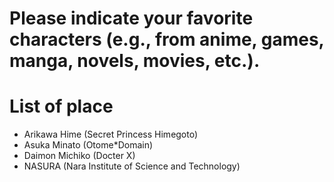# Please indicate your favorite characters (e.g., from anime, games, manga, novels, movies, etc.).

# List of place
- Arikawa Hime (Secret Princess Himegoto)
- Asuka Minato (Otome*Domain)
- Daimon Michiko (Docter X)
- NASURA (Nara Institute of Science and Technology)
